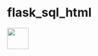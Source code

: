 <!DOCTYPE html>
<html lang="en">
<head>
    <meta charset="UTF-8">
    <meta name="viewport" content="width=device-width, initial-scale=1.0">
    <meta http-equiv="X-UA-Compatible" content="ie=edge">
    
</head>
<body>
  <h1>flask_sql_html</h1>
  <img src="../Images/Registration.PNG" width="50" height="50">
    
</body>
</html>



